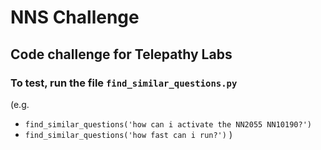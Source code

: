 # NNS Challenge
## Code challenge for Telepathy Labs  

### To test, run the file `find_similar_questions.py`

(e.g.  
- `find_similar_questions('how can i activate the NN2055 NN10190?')` 
- `find_similar_questions('how fast can i run?')`
)
